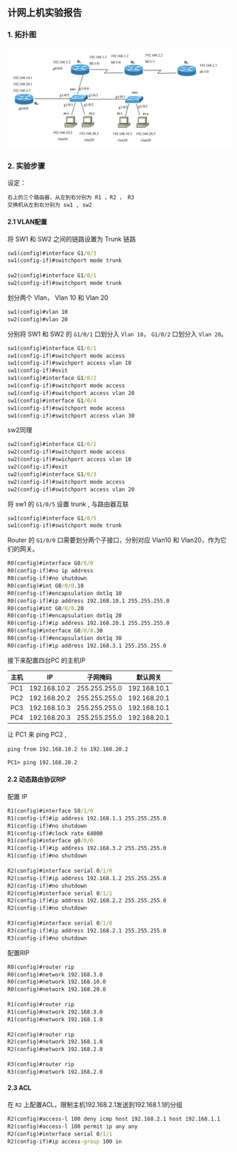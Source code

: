 ## 计网上机实验报告

### 1. 拓扑图

![](https://raw.githubusercontent.com/CaesarRoot/Mango/master/实验报告图片.png)



### 2. 实验步骤

设定：

```
右上的三个路由器，从左到右分别为 R1 ，R2 ， R3
交换机从左到右分别为 sw1 , sw2
```



#### 2.1 VLAN配置

将 SW1 和 SW2 之间的链路设置为 Trunk 链路

```cmd
sw1(config)#interface G1/0/3
sw1(config-if)#switchport mode trunk

sw2(config)#interface G1/0/1
sw2(config-if)#switchport mode trunk
```

划分两个 Vlan， Vlan 10 和 Vlan 20

```cmd
sw1(config)#vlan 10
sw2(config)#vlan 20
```

分别将 SW1 和 SW2 的 `G1/0/1` 口划分入 `Vlan 10`， `G1/0/2` 口划分入 `Vlan 20`。

```cmd
sw1(config)#interface G1/0/1
sw1(config-if)#switchport mode access
sw1(config-if)#swichport access vlan 10
sw1(config-if)#exit
sw1(config)#interface G1/0/2
sw1(config-if)#switchport mode access
sw1(config-if)#switchport access vlan 20
sw1(config)#interface G1/0/4
sw1(config-if)#switchport mode access
sw1(config-if)#switchport access vlan 30
```

sw2同理 

```cmd
sw2(config)#interface G1/0/2
sw2(config-if)#switchport mode access
sw2(config-if)#swichport access vlan 10
sw2(config-if)#exit
sw2(config)#interface G1/0/3
sw2(config-if)#switchport mode access
sw2(config-if)#switchport access vlan 20
```

将 sw1 的 `G1/0/5` 设置 trunk , 与路由器互联

```cmd
sw1(config)#interface G1/0/5
sw1(config-if)#switchport mode trunk
```

Router 的 `G1/0/0` 口需要划分两个子接口，分别对应 Vlan10 和 Vlan20，作为它们的网关。

```cmd
R0(config)#interface G0/0/0
R0(config-if)#no ip address
R0(config-if)#no shutdown
R0(config)#int G0/0/0.10
R0(config-if)#encapsulation dot1q 10
R0(config-if)#ip address 192.168.10.1 255.255.255.0
R0(config)#int G0/0/0.20
R0(config-if)#encapsulation dot1q 20
R0(config-if)#ip address 192.168.20.1 255.255.255.0
R0(config)#interface G0/0/0.30
R0(config-if)#encapsulation dot1q 30
R0(config-if)#ip address 192.168.3.1 255.255.255.0
```

接下来配置四台PC 的主机IP

| 主机 | IP           | 子网掩码      | 默认网关     |
| ---- | ------------ | ------------- | ------------ |
| PC1  | 192.168.10.2 | 255.255.255.0 | 192.168.10.1 |
| PC2  | 192.168.20.2 | 255.255.255.0 | 192.168.20.1 |
| PC3  | 192.168.10.3 | 255.255.255.0 | 192.168.10.1 |
| PC4  | 192.168.20.3 | 255.255.255.0 | 192.168.20.1 |

让 PC1 来 ping PC2 , 

`ping from 192.168.10.2 to 192.168.20.2`

```cmd
PC1> ping 192.168.20.2
```

#### 2.2 动态路由协议RIP

配置 IP

```cmd
R1(config)#interface S0/1/0
R1(config-if)#ip address 192.168.1.1 255.255.255.0
R1(config-if)#no shutdown
R1(config-if)#clock rate 64000
R1(config)#interface g0/0/0
R1(config-if)#ip address 192.168.3.2 255.255.255.0
R1(config-if)#no shutdown

R2(config)#interface serial 0/1/0
R2(config-if)#ip address 192.168.1.2 255.255.255.0
R2(config-if)#no shutdown
R2(config)#interface serial 0/1/1
R2(config-if)#ip address 192.168.2.2 255.255.255.0
R2(config-if)#no shutdown

R3(config)#interface serial 0/1/0
R3(config-if)#ip address 192.168.2.1 255.255.255.0
R3(config-if)#no shutdown
```

配置RIP

```cmd
R0(config)#router rip
R0(config)#network 192.168.3.0
R0(config)#network 192.168.10.0
R0(config)#network 192.168.20.0

R1(config)#router rip
R1(config)#network 192.168.3.0
R1(config)#network 192.168.1.0

R2(config)#router rip
R2(config)#network 192.168.1.0
R2(config)#network 192.168.2.0

R3(config)#router rip
R3(config)#network 192.168.2.0
```

#### 2.3 ACL

在 `R2` 上配置ACL，限制主机192.168.2.1发送到192.168.1.1的分组

```cmd
R2(config)#access-l 100 deny icmp host 192.168.2.1 host 192.168.1.1
R2(config)#access-l 100 permit ip any any
R2(config)#interface serial 0/1/1
R2(config-if)#ip access-group 100 in
```

#### 
